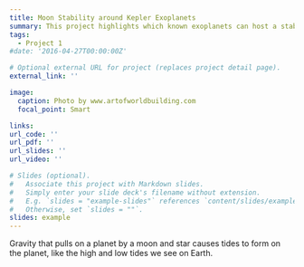 ```yaml
---
title: Moon Stability around Kepler Exoplanets
summary: This project highlights which known exoplanets can host a stable moon for significant time periods.
tags:
  - Project 1
#date: '2016-04-27T00:00:00Z'

# Optional external URL for project (replaces project detail page).
external_link: ''

image:
  caption: Photo by www.artofworldbuilding.com
  focal_point: Smart

links:
url_code: ''
url_pdf: ''
url_slides: ''
url_video: ''

# Slides (optional).
#   Associate this project with Markdown slides.
#   Simply enter your slide deck's filename without extension.
#   E.g. `slides = "example-slides"` references `content/slides/example-slides.md`.
#   Otherwise, set `slides = ""`.
slides: example
---
```


Gravity that pulls on a planet by a moon and star causes tides to form on the planet, like the high and low tides we see on Earth.

